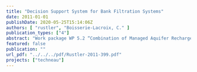 ```yaml
---
title: "Decision Support System for Bank Filtration Systems"
date: 2011-01-01
publishDate: 2020-05-25T15:14:06Z
authors: [ "rustler", "Boisserie-Lacroix, C." ]
publication_types: ["4"]
abstract: "Work package WP 5.2 “Combination of Managed Aquifer Recharge (MAR) and adjusted conventional treatment processes for an Integrated Water Resources Management“ within the European Project TECHNEAU (“Technology enabled universal access to safe water”) investigates bank filtration (BF) + post-treatment as a MAR technique to provide sustainable and safe drinking water supply to developing and newly industrialised countries. One of the tasks within the project is the development of a Decision Support System (DSS) to assess the feasibility of BF systems under varying boundary conditions such as: (i) quality of surface and ambient groundwater, (ii) local hydrological and hydrogeological properties (e.g. clogging layer) and (iii) well field design (distance to bank) and operation (pumping rates). Since the successful, cost-effective implementation of BF systems requires the optimization of different objectives such as (i) optimizing the BF share in order to maintain a predefined raw water quality or (ii) maintaining a predefined minimum travel time between bank and production well, both aspects are addressed within the DSS. As an example for a practical application the DSS is tested with data from the Palla well field in Delhi/India. As a result optimal shares of bank filtrate were calculated for the monsoon and non-monsoon season. By simulating different pumping and clogging scenarios with the BF Simulator optimal pumping rates were derived. The DSS proved to be a good qualitative tool to identify and learn about the trade-offs a decision maker has to make due to the (i) inherently competing nature of different objectives (e.g. high BF share and minimum travel time > 50 d) and the (ii) inherent uncertainty due to the large natural variability of boundary conditions (e.g. clogging layer). Since both characteristics can be addressed within the DSS it helps to add transparency and reproducibility to the decision making process. An additional advantage is that its application requires only low effort concerning time, money, and manpower. Thus the application of the DSS is recommended to accompany decision making processes especially in developing and newly industrialised countries where data availability and low financial budgets are usually the major burden for the application of more complex, data-demanding decision support tools. However, it needs to be considered that in practice additional parameters like water availability, energy efficiency and cost-benefit need to be taken into account."
featured: false
publication: ""
url_pdf: "../../../pdf/Rustler-2011-399.pdf"
projects: ["techneau"]
---
```


